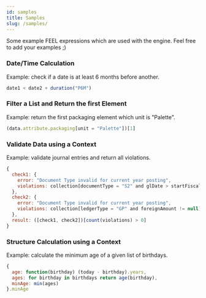 ```yaml
---
id: samples
title: Samples
slug: /samples/
---
```


Some example FEEL expressions which are used with the engine. Feel free to add your examples ;)

### Date/Time Calculation

Example: check if a date is at least 6 months before another.

```js
date1 < date2 + duration("P6M")
```

### Filter a List and Return the first Element

Example: return the first packaging element which unit is "Palette".

```js
(data.attribute.packaging[unit = "Palette"])[1]
```

### Validate Data using a Context

Example: validate journal entries and return all violations.

```js
{
  check1: {
    error: "Document Type invalid for current year posting",
    violations: collection[documentType = "S2" and glDate > startFiscalYear] 
  },
  check2: {
    error: "Document Type invalid for current year posting",
    violations: collection[ledgerType = "GP" and foreignAmount != null] 
  },
  result: ([check1, check2])[count(violations) > 0] 
}
```

### Structure Calculation using a Context

Example: calculate the minimum age of a given list of birthdays.

```js
{
  age: function(birthday) (today - birthday).years,
  ages: for birthday in birthdays return age(birthday),
  minAge: min(ages)
}.minAge
```
